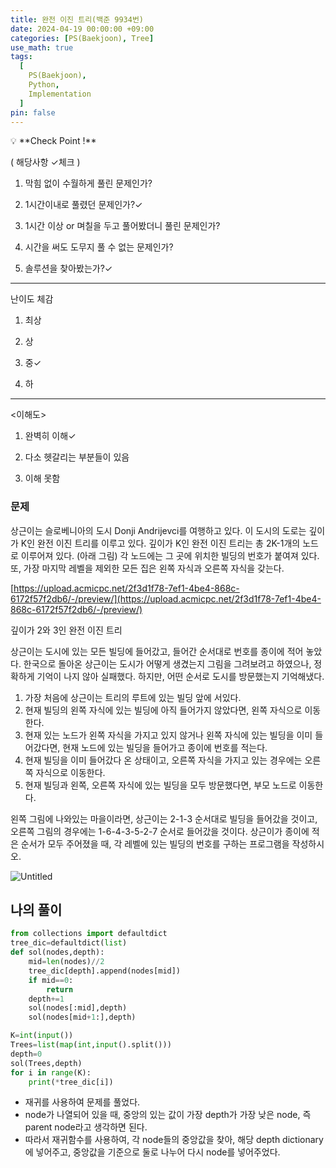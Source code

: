 ```yaml
---
title: 완전 이진 트리(백준 9934번)
date: 2024-04-19 00:00:00 +09:00
categories: [PS(Baekjoon), Tree]
use_math: true
tags:
  [
    PS(Baekjoon),
    Python,
    Implementation
  ]
pin: false
---
```

<aside>
💡 **Check Point !**

( 해당사항 ✓체크 )

1. 막힘 없이 수월하게 풀린 문제인가? 

2. 1시간이내로 풀렸던 문제인가?✓

3. 1시간 이상 or 며칠을 두고 풀어봤더니 풀린 문제인가?

4. 시간을 써도 도무지 풀 수 없는 문제인가?

5. 솔루션을 찾아봤는가?✓

---

난이도 체감

1. 최상

2. 상

3. 중✓

4. 하

---

<이해도>

1. 완벽히 이해✓

2. 다소 헷갈리는 부분들이 있음

3. 이해 못함

</aside>

### 문제

상근이는 슬로베니아의 도시 Donji Andrijevci를 여행하고 있다. 이 도시의 도로는 깊이가 K인 완전 이진 트리를 이루고 있다. 깊이가 K인 완전 이진 트리는 총 2K-1개의 노드로 이루어져 있다. (아래 그림) 각 노드에는 그 곳에 위치한 빌딩의 번호가 붙여져 있다. 또, 가장 마지막 레벨을 제외한 모든 집은 왼쪽 자식과 오른쪽 자식을 갖는다.

[https://upload.acmicpc.net/2f3d1f78-7ef1-4be4-868c-6172f57f2db6/-/preview/](https://upload.acmicpc.net/2f3d1f78-7ef1-4be4-868c-6172f57f2db6/-/preview/)

깊이가 2와 3인 완전 이진 트리

상근이는 도시에 있는 모든 빌딩에 들어갔고, 들어간 순서대로 번호를 종이에 적어 놓았다. 한국으로 돌아온 상근이는 도시가 어떻게 생겼는지 그림을 그려보려고 하였으나, 정확하게 기억이 나지 않아 실패했다. 하지만, 어떤 순서로 도시를 방문했는지 기억해냈다.

1. 가장 처음에 상근이는 트리의 루트에 있는 빌딩 앞에 서있다.
2. 현재 빌딩의 왼쪽 자식에 있는 빌딩에 아직 들어가지 않았다면, 왼쪽 자식으로 이동한다.
3. 현재 있는 노드가 왼쪽 자식을 가지고 있지 않거나 왼쪽 자식에 있는 빌딩을 이미 들어갔다면, 현재 노드에 있는 빌딩을 들어가고 종이에 번호를 적는다.
4. 현재 빌딩을 이미 들어갔다 온 상태이고, 오른쪽 자식을 가지고 있는 경우에는 오른쪽 자식으로 이동한다.
5. 현재 빌딩과 왼쪽, 오른쪽 자식에 있는 빌딩을 모두 방문했다면, 부모 노드로 이동한다.

왼쪽 그림에 나와있는 마을이라면, 상근이는 2-1-3 순서대로 빌딩을 들어갔을 것이고, 오른쪽 그림의 경우에는 1-6-4-3-5-2-7 순서로 들어갔을 것이다. 상근이가 종이에 적은 순서가 모두 주어졌을 때, 각 레벨에 있는 빌딩의 번호를 구하는 프로그램을 작성하시오.

![Untitled](https://github.com/gihuni99/gihuni99.github.io/assets/90080065/ff22bf32-dfd9-4c9b-9b7a-be44665388ad)

## 나의 풀이

```python
from collections import defaultdict
tree_dic=defaultdict(list)
def sol(nodes,depth):
    mid=len(nodes)//2
    tree_dic[depth].append(nodes[mid])
    if mid==0:
        return
    depth+=1
    sol(nodes[:mid],depth)
    sol(nodes[mid+1:],depth)

K=int(input())
Trees=list(map(int,input().split()))
depth=0
sol(Trees,depth)
for i in range(K):
    print(*tree_dic[i])
```

- 재귀를 사용하여 문제를 풀었다.
- node가 나열되어 있을 때, 중앙의 있는 값이 가장 depth가 가장 낮은 node, 즉 parent node라고 생각하면 된다.
- 따라서 재귀함수를 사용하여, 각 node들의 중앙값을 찾아, 해당 depth dictionary에 넣어주고, 중앙값을 기준으로 둘로 나누어 다시 node를 넣어주었다.